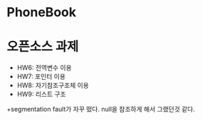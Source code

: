 # PhoneBook
오픈소스 과제
=========

* HW6: 전역변수 이용
* HW7: 포인터 이용
* HW8: 자기참조구조체 이용
* HW9: 리스트 구조

+segmentation fault가 자꾸 떴다. null을 참조하게 해서 그랬던것 같다.
